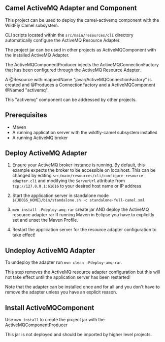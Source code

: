 Camel ActiveMQ Adapter and Component
------------------------------------

This project can be used to deploy the camel-activemq component with the WildFly Camel subsystem.

CLI scripts located within the `src/main/resources/cli` directory
automatically configure the ActiveMQ Resource Adapter. 

The project jar can be used in other projects
as ActiveMQComponent with the installed ActiveMQ Adapter.

The ActiveMQComponentProducer injects the ActiveMQConnectionFactory 
that has been configured through the ActiveMQ Resource Adapter.

A @Resource with mappedName "java:/ActiveMQConnectionFactory" is created
and @Produces a ConnectionFactory and a ActiveMQComponent @Named "activemq".

This "activemq" component can be addressed by other projects.


Prerequisites
-------------

* Maven
* A running application server with the wildfly-camel subsystem installed
* A running ActiveMQ broker

Deploy ActiveMQ Adapter
-----------------------

1. Ensure your ActiveMQ broker instance is running. 
   By default, this example expects the broker to be accessible on localhost. 
   This can be changed by editing `src/main/resources/cli/configure-resource-adapter.cli` 
   and modifying the `ServerUrl` attribute from `tcp://127.0.0.1:61616` 
   to your desired host name or IP address
   
2. Start the application server in standalone mode 
   `${JBOSS_HOME}/bin/standalone.sh -c standalone-full-camel.xml`
   
3. `mvn install -Pdeploy-amq-rar` create jar AND deploy the ActiveMQ resource adapter rar
   If running Maven in Eclipse you have to explicitly set and unset the Maven Profile.

4. Restart the application server for the resource adapter configuration to take effect!

Undeploy ActiveMQ Adapter
-------------------------

To undeploy the adapter run `mvn clean -Pdeploy-amq-rar`.

This step removes the ActiveMQ resource adapter configuration 
but this will not take effect until the application server has been restarted!

Note that the adapter can be installed once and for all and 
you don't have to remove the adapter unless you have an explicit reason.
 
Install ActiveMQComponent
-------------------------

Use `mvn install` to create the project jar with the ActiveMQComponentProducer

This jar is not deployed and should be imported by higher level projects.

